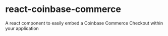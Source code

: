 # react-coinbase-commerce
A react component to easily embed a Coinbase Commerce Checkout within your application
